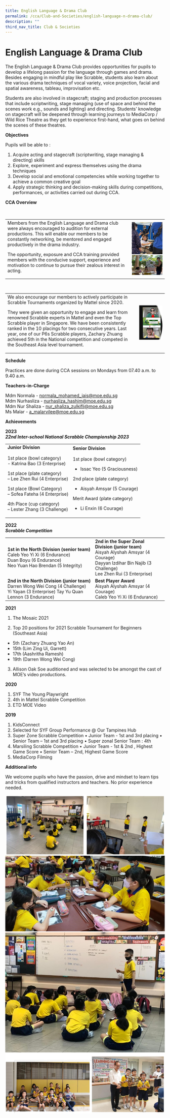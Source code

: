 ```yaml
---
title: English Language & Drama Club
permalink: /cca/Club-and-Societies/english-language-n-drama-club/
description: ""
third_nav_title: Club & Societies
---
```

# English Language &amp; Drama Club
The English Language &amp; Drama Club provides opportunities for pupils to develop a lifelong passion for the language through games and drama. Besides engaging in mindful play like Scrabble, students also learn about the various drama techniques of vocal variety, voice projection, facial and spatial awareness, tableau, improvisation etc. 

Students are also involved in stagecraft; staging and production processes that include scriptwriting, stage managing (use of space and behind the scenes work e.g., sounds and lighting) and directing.
Students’ knowledge on stagecraft will be deepened through learning journeys to MediaCorp / Wild Rice Theatre as they get to experience first-hand, what goes on behind the scenes of these theatres.

**Objectives**

Pupils will be able to :

1. Acquire acting and stagecraft (scriptwriting, stage managing &amp; directing) skills
2. Explore, experiment and express themselves using the drama techniques
3. Develop social and emotional competencies while working together to achieve a common creative goal 
4. Apply strategic thinking and decision-making skills during competitions, performances, or activities carried out during CCA.


**CCA Overview**

<table>
	<tbody><tr>
		<td>   
Members from the English Language and Drama club were always encouraged to audition for external productions. This will enable our members to be constantly networking, be mentored and engaged productively in the drama industry. <br>
	
The opportunity, exposure and CCA training provided members with the conducive support, experience and motivation to continue to pursue their zealous interest in acting. </td>
		<td>![EL Overview1](/images/el_overview1.jpg) </td>
	</tr>		
	</tbody></table>

<table>
	<tbody><tr>
		<td>   
We also encourage our members to actively participate in Scrabble Tournaments organized by Mattel since 2020.<br>
	
They were given an opportunity to engage and learn from renowned Scrabble experts in Mattel and even the Top Scrabble player in Singapore. 
We have been consistently ranked in the 10 placings for two consecutive years. Last year, one of our P6s Scrabble players, Zachary Zhuang achieved 5th in the National competition and competed in the Southeast Asia level tournament.</td>
		<td>![EL Overview1](/images/el_overview2.jpg) </td>
	</tr>		
	</tbody></table>

**Schedule**

Practices are done during CCA sessions on Mondays from 07.40 a.m. to 9.40 a.m.

**Teachers-in-Charge**

Mdm Normala - normala_mohamed_jais@moe.edu.sg<br>
Mdm Nurhasliza - nurhasliza_hashim@moe.edu.sg<br>
Mdm Nur Shaliza - nur_shaliza_zulkifli@moe.edu.sg<br>
Ms Malar - a_malarvilee@moe.edu.sg<br>



**Achievements**

**2023**<br>
***22nd Inter-school National Scrabble Championship 2023***
<table>
	<tbody><tr>
		<td> <b>Junior Division</b><br><br>
1st place (bowl category) <br>
- Katrina Bao (3 Enterprise)

1st place (plate category)  <br>
– Lee Zhen Rui (4 Enterprise)

1st place (Bowl Category) <br>
– Sofea Fateha (4 Enterprise)

4th Place (cup category) <br>
– Lester Zhang (3 Challenge)
		</td>
		<td><b>Senior Division</b><br><br>
1st place (bowl category) <br>
- Issac Yeo (5 Graciousness)

2nd place (plate category)
- Aisyah Amsyar (5 Courage)<br>

Merit Award (plate category)
- Li Enxin (6 Courage)
		</td>
	</tr>
	</tbody></table>

**2022**<br>
***Scrabble Competition***<br>
<table>
	<tbody><tr>
		<td><b>1st in the North Division (senior team)</b><br>
Caleb Yeo Yi Xi (6 Endurance) <br>
Duan Boyu (6 Endurance)<br>
Neo Yuan Hao Brendan (5 Integrity)
		</td>
		<td><b>2nd in the Super Zonal Division (junior team)</b><br>
Aisyah Alyshah Amsyar (4 Courage)<br>
Dayyan Izdihar Bin Najib (3 Challenge)<br>
Lee Zhen Rui (3 Enterprise)
		</td>
</tr><tr>
	<td><b>2nd in the North Division (junior team)</b><br>
Darren Wong Wei Cong (4 Challenge)<br>
Yi Yayan (3 Enterprise)
		Tay Yu Quan Lennon (3 Endurance)</td>
	<td><b>Best Player Award</b><br>
Aisyah Alyshah Amsyar (4 Courage)<br>
Caleb Yeo Yi Xi (6 Endurance)
 </td>
	</tr>
	</tbody></table>
	
**2021**
1. The Mosaic 2021

2. Top 20 positions for 2021 Scrabble Tournament for Beginners (Southeast Asia)
- 5th (Zachary Zhuang Yao An)
- 15th (Lim Zing Ui, Garrett)
- 17th (Aashritha Ramesh)
- 19th (Darren Wong Wei Cong)

3. Allison Oak Soe auditioned and was selected to be amongst the cast of MOE’s video productions.

**2020**

1. SYF The Young Playwright
2. 4th in Mattel Scrabble Competition
3. ETD MOE Video

**2019**

1.  KidsConnect
2.  Selected for SYF Group Performance @ Our Tampines Hub
3.  Super Zone Scrabble Competition
    • Junior Team - 1st and 3rd placing
    • Senior Team – 1st and 3rd placing
    • Super zonal Senior Team : 4th
4.  Marsiling Scrabble Competition
    • Junior Team - 1st &amp; 2nd , Highest Game Score
    • Senior Team – 2nd, Highest Game Score
5.  MediaCorp Filming

**Additional info**

We welcome pupils who have the passion, drive and mindset to learn tips and tricks from qualified instructors and teachers. No prior experience needed.

![EL_Picture1](/images/el_pic1.jpg)
![EL_Picture2](/images/el_pic2.jpg)
![EL_Picture3](/images/el_pic3.jpg)
![EL_Picture4](/images/el_pic4.jpg)
